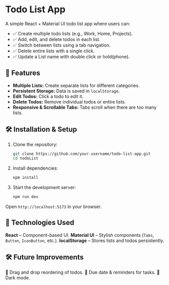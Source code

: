 # Todo List App

A simple React + Material UI todo list app where users can:
- ✅ Create multiple todo lists (e.g., Work, Home, Projects).
- ✅ Add, edit, and delete todos in each list.
- ✅ Switch between lists using a tab navigation.
- ✅ Delete entire lists with a single click.
- ✅ Update a List name with double click or hold(phone).

## 🚀 Features
- **Multiple Lists:** Create separate lists for different categories.
- **Persistent Storage:** Data is saved in `localStorage`.
- **Edit Todos:** Click a todo to edit it.
- **Delete Todos:** Remove individual todos or entire lists.
- **Responsive & Scrollable Tabs:** Tabs scroll when there are too many lists.

## 🛠️ Installation & Setup
1. Clone the repository:
    ```bash
    git clone https://github.com/your-username/todo-list-app.git
    cd todoList

2. Install dependencies:
    ```bash
    npm install

3. Start the development server:
    ```bash
    npm run dev

Open `http://localhost:5173` in your browser.

## 🔧 Technologies Used
**React** – Component-based UI.
**Material UI** – Stylish components (`Tabs`, `Button`, `IconButton`, etc.).
**localStorage** – Stores lists and todos persistently.


## 🛠️ Future Improvements
🔹 Drag and drop reordering of todos.
🔹 Due date & reminders for tasks.
🔹 Dark mode.
